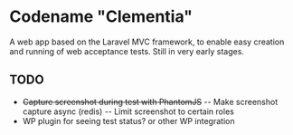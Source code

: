# Codename "Clementia"

A web app based on the Laravel MVC framework, to enable easy creation and running of web acceptance tests. Still in very early stages.

## TODO
- ~~Capture screenshot during test with PhantomJS~~
-- Make screenshot capture async (redis)
-- Limit screenshot to certain roles
- WP plugin for seeing test status? or other WP integration